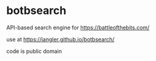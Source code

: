 # botbsearch

API-based search engine for <https://battleofthebits.com/>

use at <https://jangler.github.io/botbsearch/>

code is public domain
